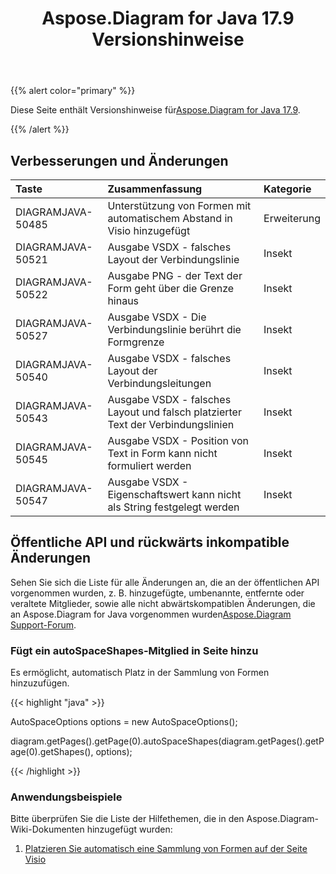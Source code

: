 ﻿---
title: Aspose.Diagram for Java 17.9 Versionshinweise
type: docs
weight: 40
url: /de/java/aspose-diagram-for-java-17-9-release-notes/
---
{{% alert color="primary" %}} 

 Diese Seite enthält Versionshinweise für[Aspose.Diagram for Java 17.9](https://docs.aspose.com/diagram/java/aspose-diagram-for-java-17-9-release-notes/).

{{% /alert %}} 
## **Verbesserungen und Änderungen**

|**Taste**|**Zusammenfassung**|**Kategorie**|
|:- |:- |:- |
|DIAGRAMJAVA-50485|Unterstützung von Formen mit automatischem Abstand in Visio hinzugefügt|Erweiterung|
|DIAGRAMJAVA-50521|Ausgabe VSDX - falsches Layout der Verbindungslinie|Insekt|
|DIAGRAMJAVA-50522|Ausgabe PNG - der Text der Form geht über die Grenze hinaus|Insekt|
|DIAGRAMJAVA-50527|Ausgabe VSDX - Die Verbindungslinie berührt die Formgrenze|Insekt|
|DIAGRAMJAVA-50540|Ausgabe VSDX - falsches Layout der Verbindungsleitungen|Insekt|
|DIAGRAMJAVA-50543|Ausgabe VSDX - falsches Layout und falsch platzierter Text der Verbindungslinien|Insekt|
|DIAGRAMJAVA-50545|Ausgabe VSDX - Position von Text in Form kann nicht formuliert werden|Insekt|
|DIAGRAMJAVA-50547|Ausgabe VSDX - Eigenschaftswert kann nicht als String festgelegt werden|Insekt|
## **Öffentliche API und rückwärts inkompatible Änderungen**
Sehen Sie sich die Liste für alle Änderungen an, die an der öffentlichen API vorgenommen wurden, z. B. hinzugefügte, umbenannte, entfernte oder veraltete Mitglieder, sowie alle nicht abwärtskompatiblen Änderungen, die an Aspose.Diagram for Java vorgenommen wurden[Aspose.Diagram Support-Forum](https://forum.aspose.com/c/diagram/17).
### **Fügt ein autoSpaceShapes-Mitglied in Seite hinzu**
Es ermöglicht, automatisch Platz in der Sammlung von Formen hinzuzufügen.

{{< highlight "java" >}}

 AutoSpaceOptions options = new AutoSpaceOptions();

diagram.getPages().getPage(0).autoSpaceShapes(diagram.getPages().getPage(0).getShapes(), options);

{{< /highlight >}}
### **Anwendungsbeispiele**
Bitte überprüfen Sie die Liste der Hilfethemen, die in den Aspose.Diagram-Wiki-Dokumenten hinzugefügt wurden:

1. [Platzieren Sie automatisch eine Sammlung von Formen auf der Seite Visio](/diagram/de/java/auto-space-a-collection-of-shapes-in-the-visio-page/)
